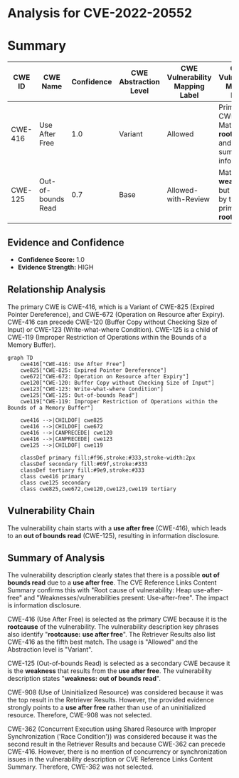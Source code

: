# Analysis for CVE-2022-20552

# Summary
| CWE ID | CWE Name | Confidence | CWE Abstraction Level | CWE Vulnerability Mapping Label | CWE-Vulnerability Mapping Notes |
|---|---|---|---|---|---|
| CWE-416 | Use After Free | 1.0 | Variant | Allowed | Primary CWE. Matches the **rootcause** and summary information. |
| CWE-125 | Out-of-bounds Read | 0.7 | Base | Allowed-with-Review | Matches the **weakness**, but caused by the primary **rootcause**. |

## Evidence and Confidence

*   **Confidence Score:** 1.0
*   **Evidence Strength:** HIGH

## Relationship Analysis
The primary CWE is CWE-416, which is a Variant of CWE-825 (Expired Pointer Dereference), and CWE-672 (Operation on Resource after Expiry). CWE-416 can precede CWE-120 (Buffer Copy without Checking Size of Input) or CWE-123 (Write-what-where Condition). CWE-125 is a child of CWE-119 (Improper Restriction of Operations within the Bounds of a Memory Buffer).

```mermaid
graph TD
    cwe416["CWE-416: Use After Free"]
    cwe825["CWE-825: Expired Pointer Dereference"]
    cwe672["CWE-672: Operation on Resource after Expiry"]
    cwe120["CWE-120: Buffer Copy without Checking Size of Input"]
    cwe123["CWE-123: Write-what-where Condition"]
    cwe125["CWE-125: Out-of-bounds Read"]
    cwe119["CWE-119: Improper Restriction of Operations within the Bounds of a Memory Buffer"]

    cwe416 -->|CHILDOF| cwe825
    cwe416 -->|CHILDOF| cwe672
    cwe416 -->|CANPRECEDE| cwe120
    cwe416 -->|CANPRECEDE| cwe123
    cwe125 -->|CHILDOF| cwe119
    
    classDef primary fill:#f96,stroke:#333,stroke-width:2px
    classDef secondary fill:#69f,stroke:#333
    classDef tertiary fill:#9e9,stroke:#333
    class cwe416 primary
    class cwe125 secondary
    class cwe825,cwe672,cwe120,cwe123,cwe119 tertiary
```

## Vulnerability Chain
The vulnerability chain starts with a **use after free** (CWE-416), which leads to an **out of bounds read** (CWE-125), resulting in information disclosure.

## Summary of Analysis
The vulnerability description clearly states that there is a possible **out of bounds read** due to a **use after free**. The CVE Reference Links Content Summary confirms this with "Root cause of vulnerability: Heap use-after-free" and "Weaknesses/vulnerabilities present: Use-after-free". The impact is information disclosure.

CWE-416 (Use After Free) is selected as the primary CWE because it is the **rootcause** of the vulnerability. The vulnerability description key phrases also identify "**rootcause:** **use after free**". The Retriever Results also list CWE-416 as the fifth best match. The usage is "Allowed" and the Abstraction level is "Variant".

CWE-125 (Out-of-bounds Read) is selected as a secondary CWE because it is the **weakness** that results from the **use after free**. The vulnerability description states "**weakness:** **out of bounds read**".

CWE-908 (Use of Uninitialized Resource) was considered because it was the top result in the Retriever Results. However, the provided evidence strongly points to a **use after free** rather than use of an uninitialized resource. Therefore, CWE-908 was not selected.

CWE-362 (Concurrent Execution using Shared Resource with Improper Synchronization ('Race Condition')) was considered because it was the second result in the Retriever Results and because CWE-362 can precede CWE-416. However, there is no mention of concurrency or synchronization issues in the vulnerability description or CVE Reference Links Content Summary. Therefore, CWE-362 was not selected.